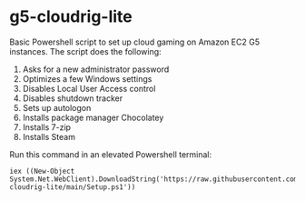 # g5-cloudrig-lite
Basic Powershell script to set up cloud gaming on Amazon EC2 G5 instances. The script does the following:
1. Asks for a new administrator password
1. Optimizes a few Windows settings
1. Disables Local User Access control
1. Disables shutdown tracker
1. Sets up autologon
1. Installs package manager Chocolatey
1. Installs 7-zip
1. Installs Steam

Run this command in an elevated Powershell terminal:
```
iex ((New-Object System.Net.WebClient).DownloadString('https://raw.githubusercontent.com/tomgrice/g5-cloudrig-lite/main/Setup.ps1'))
```
